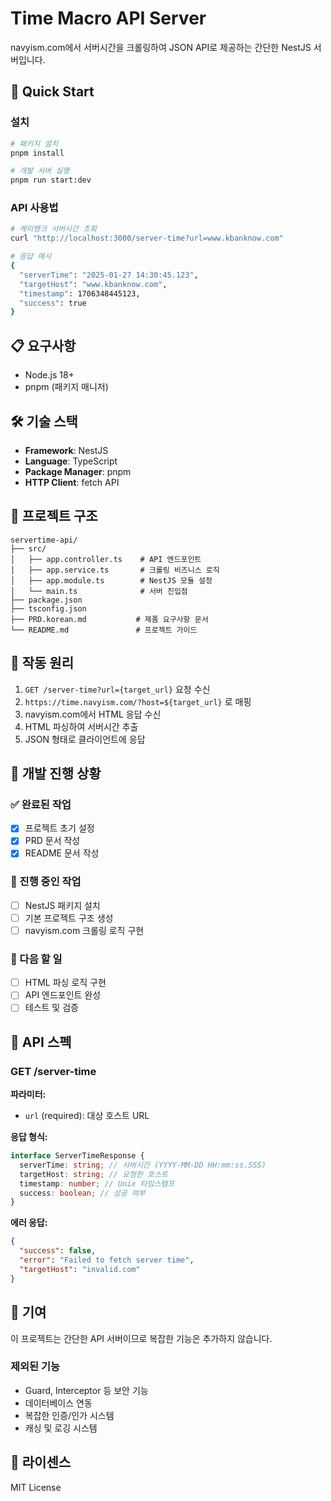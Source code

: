 # Time Macro API Server

navyism.com에서 서버시간을 크롤링하여 JSON API로 제공하는 간단한 NestJS 서버입니다.

## 🚀 Quick Start

### 설치

```bash
# 패키지 설치
pnpm install

# 개발 서버 실행
pnpm run start:dev
```

### API 사용법

```bash
# 케이뱅크 서버시간 조회
curl "http://localhost:3000/server-time?url=www.kbanknow.com"

# 응답 예시
{
  "serverTime": "2025-01-27 14:30:45.123",
  "targetHost": "www.kbanknow.com",
  "timestamp": 1706348445123,
  "success": true
}
```

## 📋 요구사항

- Node.js 18+
- pnpm (패키지 매니저)

## 🛠 기술 스택

- **Framework**: NestJS
- **Language**: TypeScript
- **Package Manager**: pnpm
- **HTTP Client**: fetch API

## 📂 프로젝트 구조

```
servertime-api/
├── src/
│   ├── app.controller.ts    # API 엔드포인트
│   ├── app.service.ts       # 크롤링 비즈니스 로직
│   ├── app.module.ts        # NestJS 모듈 설정
│   └── main.ts              # 서버 진입점
├── package.json
├── tsconfig.json
├── PRD.korean.md           # 제품 요구사항 문서
└── README.md               # 프로젝트 가이드
```

## 🔄 작동 원리

1. `GET /server-time?url={target_url}` 요청 수신
2. `https://time.navyism.com/?host=${target_url}` 로 매핑
3. navyism.com에서 HTML 응답 수신
4. HTML 파싱하여 서버시간 추출
5. JSON 형태로 클라이언트에 응답

## 📝 개발 진행 상황

### ✅ 완료된 작업

- [x] 프로젝트 초기 설정
- [x] PRD 문서 작성
- [x] README 문서 작성

### 🔄 진행 중인 작업

- [ ] NestJS 패키지 설치
- [ ] 기본 프로젝트 구조 생성
- [ ] navyism.com 크롤링 로직 구현

### 📅 다음 할 일

- [ ] HTML 파싱 로직 구현
- [ ] API 엔드포인트 완성
- [ ] 테스트 및 검증

## 🎯 API 스펙

### GET /server-time

**파라미터:**

- `url` (required): 대상 호스트 URL

**응답 형식:**

```typescript
interface ServerTimeResponse {
  serverTime: string; // 서버시간 (YYYY-MM-DD HH:mm:ss.SSS)
  targetHost: string; // 요청한 호스트
  timestamp: number; // Unix 타임스탬프
  success: boolean; // 성공 여부
}
```

**에러 응답:**

```json
{
  "success": false,
  "error": "Failed to fetch server time",
  "targetHost": "invalid.com"
}
```

## 🤝 기여

이 프로젝트는 간단한 API 서버이므로 복잡한 기능은 추가하지 않습니다.

### 제외된 기능

- Guard, Interceptor 등 보안 기능
- 데이터베이스 연동
- 복잡한 인증/인가 시스템
- 캐싱 및 로깅 시스템

## 📄 라이센스

MIT License
